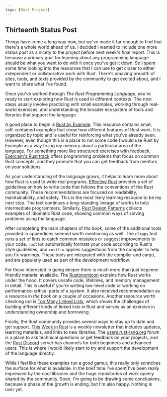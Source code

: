 ```yaml
---
tags: [Rust Project]
---
```

## Thirteenth Status Post

Things have come a long way now, but we've made it far enough to find that there's a whole world ahead of us. I decided I wanted to include one more status post as a nicety to the project before next week's final report. This is because a primary goal for learning about any programming language should be what you want to do with it once you've got it down. So I spent some time looking into the resources that I can use to get closer to either independent or collaborative work with Rust. There's amazing breadth of sites, tools, and texts provided by the community to get excited about, and I want to share what I've found.

Once you've worked through *The Rust Programming Language*, you're ready to start exploring how Rust is used in different contexts. The next steps usually involve practicing with small examples, working through real-world exercises, and understanding the broader ecosystem of tools and libraries that support the language.

A good place to begin is [Rust by Example](https://doc.rust-lang.org/stable/rust-by-example/). This resource contains small, self-contained examples that show how different features of Rust work. It is organized by topic and is useful for reinforcing what you've already seen. However, even though this is a place to run some code I would use Rust by Example as a way to jog my memory about a particular area of the language. For something more like structured exercises with feedback, [Exercism's Rust track](https://exercism.org/tracks/rust) offers programming problems that focus on common Rust concepts, and they promote that you can get feedback from mentors on your solutions.

As your understanding of the language grows, it helps to learn more about how Rust is used to write real programs. [Effective Rust](https://effective-rust.com/title-page.html) provides a set of guidelines on how to write code that follows the conventions of the Rust community. These recommendations are focused on readability, maintainability, and safety. This is the most likely learning resource to be my next stop. The text continues a long-standing lineage of works to help intermediate programmers. Similarly, [Rust Design Patterns](https://rust-unofficial.github.io/patterns/) collects examples of idiomatic Rust code, showing common ways of solving problems using the language.

After completing the main chapters of *the book*, some of the additional tools provided in appendices seemed worth mentioning as well. The `clippy` tool runs a set of lints to catch common mistakes or suggest improvements to your code. `rustfmt` automatically formats your code according to Rust's style guidelines, and `rustfix` applies suggestions from the compiler to help you fix warnings. These tools are integrated with the compiler and cargo, and are popularly used as part of the development workflow. 

For those interested in going deeper there is much more than just beginner friendly material available. The [Rustonomicon](https://doc.rust-lang.org/nomicon/) explains how Rust works under the hood. It covers unsafe code, lifetimes, and memory management in detail. This is useful if you're writing low-level code or working on performance-critical parts of a system. It also received recommendation as a resource in *the book* on a couple of occasions. Another resource worth checking out is [Too Many Linked Lists](https://rust-unofficial.github.io/too-many-lists/), which shows the challenges of building different kinds of linked lists in Rust and serves as an exercise in understanding ownership and borrowing.

Finally, the Rust community provides several ways to stay up to date and get support. [This Week in Rust](https://this-week-in-rust.org/) is a weekly newsletter that includes updates, learning materials, and links to new libraries. The [users.rust-lang.org](https://users.rust-lang.org/) forum is a place to ask technical questions or get feedback on your projects, and the [Rust Discord](https://discord.gg/rust-lang) server has channels for both beginners and advanced users. This is where I would likely start to try and support the development of the language directly. 

While I feel like these examples run a good gamut, this really only scratches the surface for what is available. In the brief time I've spent I've been really impressed by the cool libraries and the huge repositories of work openly shared by the community. Soon, I'm going to be drawing some conclusions, because a phase of the growth is ending, but I'm also happy. Nothing is over yet.
